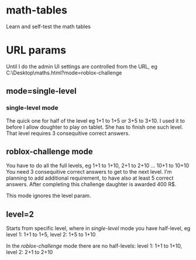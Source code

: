 # math-tables
Learn and self-test the math tables

# URL params
Until I do the admin UI settings are controlled from the URL, eg C:\\Desktop\maths.html?mode=roblox-challenge

## mode=single-level
### single-level mode
The quick one for half of the level eg 1+1 to 1+5 or 3+5 to 3+10.
I used it to before I allow doughter to play on tablet. She has to finish one such level.
That level requires 3 consequitive correct answers.

## roblox-challenge mode
You have to do all the full levels, eg 1+1 to 1+10, 2+1 to 2+10 ... 10+1 to 10+10
You need 3 consequitive correct answers to get to the next level.
I'm planning to add additional requirement, to have also at least 5 correct answers.
After completing this challenge daughter is awarded 400 R$.

This mode ignores the level param.

## level=2 
Starts from specific level, where in *single-level* mode you have half-level, eg 
level 1:  1+1 to 1+5, 
level 2: 1+5 to 1+10

In the *roblox-challenge* mode there are no half-levels:
level 1:  1+1 to 1+10, 
level 2: 2+1 to 2+10
